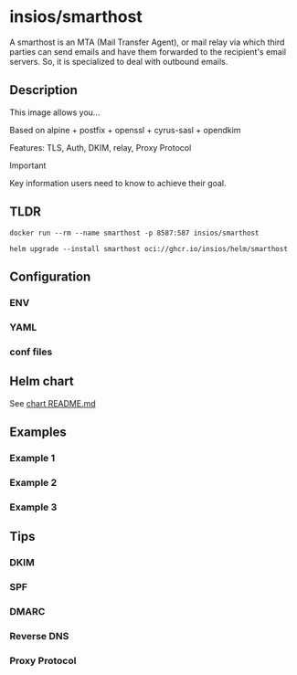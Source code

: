 # insios/smarthost

A smarthost is an MTA (Mail Transfer Agent), or mail relay via which third
parties can send emails and have them forwarded to the recipient's email
servers. So, it is specialized to deal with outbound emails.

## Description

This image allows you...

Based on alpine + postfix + openssl + cyrus-sasl + opendkim

Features: TLS, Auth, DKIM, relay, Proxy Protocol

> [!IMPORTANT]
> Key information users need to know to achieve their goal.

## TLDR

```shell
docker run --rm --name smarthost -p 8587:587 insios/smarthost
```

```shell
helm upgrade --install smarthost oci://ghcr.io/insios/helm/smarthost
```

## Configuration

### ENV

### YAML

### conf files

## Helm chart

See [chart README.md](chart)

## Examples

### Example 1

### Example 2

### Example 3

## Tips

### DKIM

### SPF

### DMARC

### Reverse DNS

### Proxy Protocol

